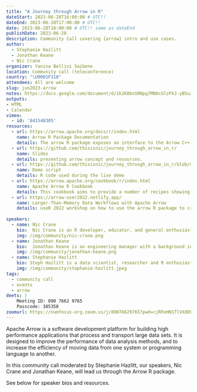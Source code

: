 ```yaml
---
title: "A Journey through Arrow in R"
dateStart: 2023-06-28T16:00:00 # UTC!!
dateEnd: 2023-06-28T17:00:00 # UTC!!
date: 2023-06-28T16:00:00 # UTC!! same as dateEnd
publishDate: 2023-06-28
description: Community Call covering {arrow} intro and use cases.
author:
  - Stephanie Hazlitt
  - Jonathan Keane
  - Nic Crane
organizer: Yanina Bellini Saibene
location: Community call (teleconference)
country: "\U0001F310"
attendees: All are welcome
slug: jun2023-arrow
notes: https://docs.google.com/document/d/1k2K8bnSRNpg7MNOcGlzFk3-yB5uzjosabA4k96PEen8/edit?usp=sharing
outputs:
- HTML
- Calendar 
vimeo:
  - id: '841548305'
resources:
  - url: https://arrow.apache.org/docs/r/index.html
    name: Arrow R Package Documentation  
    details: The arrow R package exposes an interface to the Arrow C++ library, enabling access to many of its features in R. It provides low-level access to the Arrow C++ library API and higher-level access through a dplyr backend and familiar R functions.
  - url: https://github.com/thisisnic/journey_through_arrow_in_r/
    name: Slides  
    details: presenting arrow concept and resources.
  - url: https://github.com/thisisnic/journey_through_arrow_in_r/blob/main/demo_script.R
    name: Demo script  
    details: R code used during the live demo
  - url: https://arrow.apache.org/cookbook/r/index.html 
    name: Apache Arrow R Cookbook 
    details: This cookbook aims to provide a number of recipes showing how to perform common tasks using arrow. 
  - url: https://arrow-user2022.netlify.app/
    name: Larger-Than-Memory Data Workflows with Apache Arrow  
    details: useR 2022 workshop on how to use the arrow R package to create seamless engineering-to-analysis data pipelines. 
    
speakers:  
  - name: Nic Crane
    bio:  Nic Crane is an R developer, educator, and general enthusiast, with a background in data science and software engineering.  Nic is a member of the Apache Arrow Project Management Committee (PMC) and is the current maintainer of the arrow R package.
    img: /img/community/nic-crane.png
  - name: Jonathan Keane
    bio:  Jonathan Keane is an engineering manager with a background in software engineering and data science. Jonathan is a part of the team who maintains the Arrow project including the Arrow R package.      
    img: /img/community/jonathan-keane.png
  - name: Stephanie Hazlitt 
    bio: Steph Hazlitt is a data scientist, researcher and R enthusiast. She has spent the better part of her career wrangling data with R and supporting people and teams in learning, creating and sharing data science-related products and open source software.
    img: /img/community/stephanie-hazlitt.jpeg  
tags:
  - community call
  - events
  - arrow
deets: |
    Meeting ID: 890 7662 9765 
    Passcode: 385358
zoomurl: https://numfocus-org.zoom.us/j/89076629765?pwd=cjRFeHN1TlVXdDFRK0FXRnlzcENuZz09
---
```


Apache Arrow is a software development platform for building high performance applications that process and transport large data sets. It is designed to improve the performance of data analysis methods, and to increase the efficiency of moving data from one system or programming language to another.

In this community call moderated by Stephanie Hazlitt, our speakers, Nic Crane and Jonathan Keane, will lead us through the Arrow R package.

See below for speaker bios and resources.

